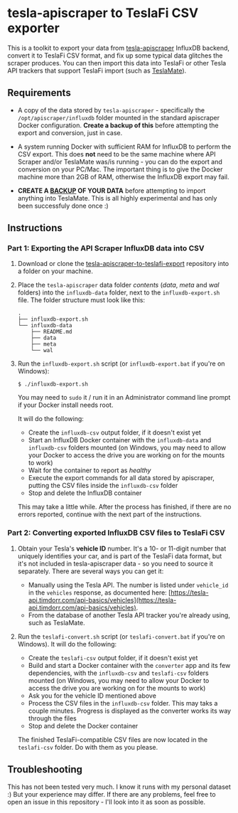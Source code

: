 # tesla-apiscraper to TeslaFi CSV exporter

This is a toolkit to export your data from [tesla-apiscraper](https://github.com/lephisto/tesla-apiscraper) InfluxDB backend, convert it to TeslaFi CSV format, and fix up some typical data glitches the scraper produces. You can then import this data into TeslaFi or other Tesla API trackers that support TeslaFi import (such as [TeslaMate](https://github.com/adriankumpf/teslamate)).

## Requirements

- A copy of the data stored by `tesla-apiscraper` - specifically the `/opt/apiscraper/influxdb` folder mounted in the standard apiscraper Docker configuration. **Create a backup of this** before attempting the export and conversion, just in case.

- A system running Docker with sufficient RAM for InfluxDB to perform the CSV export. This does **not** need to be the same machine where API Scraper and/or TeslaMate was/is running - you can do the export and conversion on your PC/Mac. The important thing is to give the Docker machine more than 2GB of RAM, otherwise the InfluxDB export may fail.

- **CREATE A [BACKUP](../maintenance/backup_restore.html) OF YOUR DATA** before attempting to import anything into TeslaMate. This is all highly experimental and has only been successfuly done once :)

## Instructions

### Part 1: Exporting the API Scraper InfluxDB data into CSV

1. Download or clone the [tesla-apiscraper-to-teslafi-export](https://github.com/olexs/tesla-apiscraper-to-teslafi-export) repository into a folder on your machine.

2. Place the `tesla-apiscraper` data folder *contents* (*data*, *meta* and *wal* folders) into the `influxdb-data` folder, next to the `influxdb-export.sh` file. The folder structure must look like this:

   ```console
   .
   ├── influxdb-export.sh
   └── influxdb-data
       ├── README.md
       ├── data
       ├── meta
       └── wal
   ```

3. Run the `influxdb-export.sh` script (or `influxdb-export.bat` if you're on Windows):

   `$ ./influxdb-export.sh`

   You may need to `sudo` it / run it in an Administrator command line prompt if your Docker install needs root.

   It will do the following:

   - Create the `influxdb-csv` output folder, if it doesn't exist yet
   - Start an InfluxDB Docker container with the `influxdb-data` and `influxdb-csv` folders mounted (on Windows, you may need to allow your Docker to access the drive you are working on for the mounts to work)
   - Wait for the container to report as *healthy*
   - Execute the export commands for all data stored by apiscraper, putting the CSV files inside the `influxdb-csv` folder
   - Stop and delete the InfluxDB container

   This may take a little while. After the process has finished, if there are no errors reported, continue with the next part of the instructions.

### Part 2: Converting exported InfluxDB CSV files to TeslaFi CSV

1. Obtain your Tesla's **vehicle ID** number. It's a 10- or 11-digit number that uniquely identifies your car, and is part of the TeslaFi data format, but it's not included in tesla-apiscraper data - so you need to source it separately. There are several ways you can get it:

   - Manually using the Tesla API. The number is listed under `vehicle_id` in the `vehicles` response, as documented here: [https://tesla-api.timdorr.com/api-basics/vehicles](https://tesla-api.timdorr.com/api-basics/vehicles).
   - From the database of another Tesla API tracker you're already using, such as TeslaMate.

2. Run the `teslafi-convert.sh` script (or `teslafi-convert.bat` if you're on Windows). It will do the following:

   - Create the `teslafi-csv` output folder, if it doesn't exist yet
   - Build and start a Docker container with the `converter` app and its few dependencies, with the `influxdb-csv` and `teslafi-csv` folders mounted (on Windows, you may need to allow your Docker to access the drive you are working on for the mounts to work)
   - Ask you for the vehicle ID mentioned above
   - Process the CSV files in the `influxdb-csv` folder. This may taks a couple minutes. Progress is displayed as the converter works its way through the files
   - Stop and delete the Docker container

   The finished TeslaFi-compatible CSV files are now located in the `teslafi-csv` folder. Do with them as you please.

## Troubleshooting

This has not been tested very much. I know it runs with my personal dataset :) But your experience may differ. If there are any problems, feel free to open an issue in this repository - I'll look into it as soon as possible.

